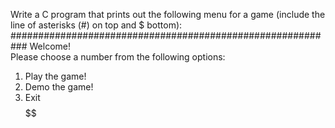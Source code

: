 Write a C program that prints out the following menu for a game (include the line of 
asterisks (#) on top and $ bottom):  
########################################################### 
                             Welcome!  
Please choose a number from the following options:  
1.  Play the game!  
2.  Demo the game!  
3.  Exit  
$$$$$$$$$$$$$$$$$$$$$$$$$$$$$$$$$$$$$$$$$$$$$$$$$$$$$$$$$$
